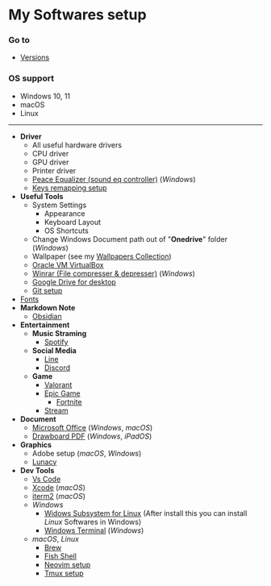 # **My Softwares setup**

### **Go to**
- [Versions](./versions.json)

### **OS support**
- Windows 10, 11
- macOS
- Linux

---

- **Driver**
    - All useful hardware drivers
    - CPU driver
    - GPU driver
    - Printer driver
    - [Peace Equalizer (sound eq controller)](https://sourceforge.net/projects/peace-equalizer-apo-extension/) (*Windows*)
    - [Keys remapping setup](https://github.com/chinhchin/Keys-remapping-setup.git)
- **Useful Tools**
    - System Settings
        - Appearance
        - Keyboard Layout
        - OS Shortcuts
    - Change Windows Document path out of "**Onedrive**" folder (*Windows*)
    - Wallpaper (see my [Wallpapers Collection](https://github.com/chinhchin/Wallpapers-Collection.git))
    - [Oracle VM VirtualBox](https://www.virtualbox.org/wiki/Downloads)
    - [Winrar (File compresser & depresser)](https://www.win-rar.com/download.html?&L=0) (*Windows*)
    - [Google Drive for desktop](https://www.google.com/drive/download/)
    - [Git setup](https://github.com/chinhchin/Git-setup.git)
- [Fonts](https://github.com/chinhchin/Fonts-setup.git)
- **Markdown Note**
    - [Obsidian](https://obsidian.md/)
- **Entertainment**
    - **Music Straming**
        - [Spotify](https://spotify.com/download)
    - **Social Media**
        - [Line](https://line.me)
        - [Discord](https://discord.com/download)
    - **Game**
        - [Valorant](https://playvalorant.com/)
        - [Epic Game](https://store.epicgames.com/download)
            - [Fortnite](https://www.epicgames.com/fortnite/en-US/home)
        - [Stream](https://store.steampowered.com/about/)
- **Document**
    - [Microsoft Office](https://www.office.com/) (*Windows*, *macOS*)
    - [Drawboard PDF](https://www.drawboard.com/download) (*Windows*, *iPadOS*)
- **Graphics**
    - Adobe setup (*macOS*, *Windows*)
    - [Lunacy](https://icons8.com/lunacy)
- **Dev Tools**
    - [Vs Code](https://code.visualstudio.com/)
    - [Xcode](https://apps.apple.com/th/app/xcode/id497799835?mt=12) (*macOS*)
    - [iterm2](https://iterm2.com/) (*macOS*)
    - *Windows*
        - [Widows Subsystem for Linux](https://github.com/chinhchin/WSL-setup.git) (After install this you can install *Linux* Softwares in Windows)
        - [Windows Terminal](https://github.com/chinhchin/Windows-Terminal-setup) (*Windows*)
    - *macOS*, *Linux*
        - [Brew](https://github.com/chinhchin/Brew-setup.git)
        - [Fish Shell](https://github.com/chinhchin/Fish-Shell-setup.git)
        - [Neovim setup](https://github.com/chinhchin/Neovim-setup.git)
        - [Tmux setup](https://github.com/chinhchin/Tmux-setup.git)

